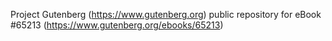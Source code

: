 Project Gutenberg (https://www.gutenberg.org) public repository for
eBook #65213 (https://www.gutenberg.org/ebooks/65213)
